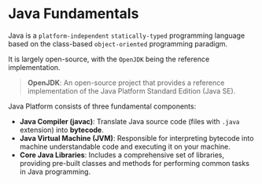 # Java Fundamentals

Java is a `platform-independent` `statically-typed` programming language based on the class-based `object-oriented` programming paradigm.

It is largely open-source, with the `OpenJDK` being the reference implementation.

> **OpenJDK**: An open-source project that provides a reference implementation of the Java Platform Standard Edition (Java SE).

Java Platform consists of three fundamental components:

- **Java Compiler (javac)**: Translate Java source code (files with `.java` extension) into **bytecode**.
- **Java Virtual Machine (JVM)**: Responsible for interpreting bytecode into machine understandable code and executing it on your machine.
- **Core Java Libraries**: Includes a comprehensive set of libraries, providing pre-built classes and methods for performing common tasks in Java programming.
